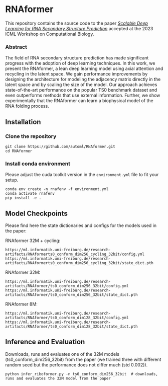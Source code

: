 # RNAformer

This repository contains the source code to the paper 
[*Scalable Deep Learning for RNA Secondary Structure Prediction*](https://arxiv.org/abs/2307.10073) 
accepted at the 2023 ICML Workshop on Computational Biology.

### Abstract

The field of RNA secondary structure prediction has made significant progress with the adoption of deep learning techniques. In this work, we present the RNAformer, a lean deep learning model using axial attention and recycling in the latent space. We gain performance improvements by designing the architecture for modeling the adjacency matrix directly in the latent space and by scaling the size of the model. Our approach achieves state-of-the-art performance on the popular TS0 benchmark dataset and even outperforms methods that use external information. Further, we show experimentally that the RNAformer can learn a biophysical model of the RNA folding process.

## Installation

### Clone the repository

```
git clone https://github.com/automl/RNAformer.git
cd RNAformer
```

### Install conda environment 

Please adjust the cuda toolkit version in the `environment.yml` file to fit your setup. 
```
conda env create -n rnafenv -f environment.yml
conda activate rnafenv
pip install -e .
```

## Model Checkpoints

Please find here the state dictionaries and configs for the models used in the paper: 

RNAformer 32M + cycling:
```
https://ml.informatik.uni-freiburg.de/research-artifacts/RNAformerts0_conform_dim256_cycling_32bit/config.yml
https://ml.informatik.uni-freiburg.de/research-artifacts/RNAformerts0_conform_dim256_cycling_32bit/state_dict.pth
```

RNAformer 32M:
```
https://ml.informatik.uni-freiburg.de/research-artifacts/RNAformer/ts0_conform_dim256_32bit/config.yml
https://ml.informatik.uni-freiburg.de/research-artifacts/RNAformer/ts0_conform_dim256_32bit/state_dict.pth
```

RNAformer 8M:
```
https://ml.informatik.uni-freiburg.de/research-artifacts/RNAformer/ts0_conform_dim128_32bit/config.yml
https://ml.informatik.uni-freiburg.de/research-artifacts/RNAformer/ts0_conform_dim128_32bit/state_dict.pth
```



## Inference and Evaluation

Downloads, runs and evaluates one of the 32M models (ts0_conform_dim256_32bit) from the paper (we trained three with different random seed but the performance does not differ much (std 0.002)).

```
python infer_riboformer.py -n ts0_conform_dim256_32bit  # downloads, runs and evaluates the 32M model from the paper
```
